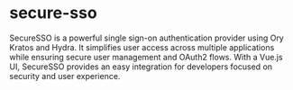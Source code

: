 # secure-sso
SecureSSO is a powerful single sign-on authentication provider using Ory Kratos and Hydra. It simplifies user access across multiple applications while ensuring secure user management and OAuth2 flows. With a Vue.js UI, SecureSSO provides an easy integration for developers focused on security and user experience.
